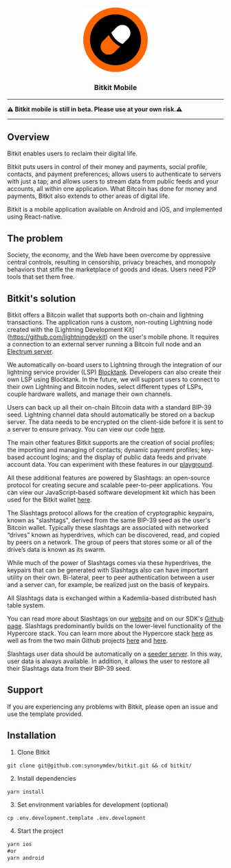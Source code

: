 <p align="center">
  <a href="https://github.com/synonymdev/bitkit" title="Bitkit">
    <img alt="bitkit" src="./src/assets/bitkit_logo_readme.png" width="150"></img>
  </a>
</p>

<h3 align="center">Bitkit Mobile</h3>

---

**⚠️ Bitkit mobile is still in beta. Please use at your own risk.⚠️**

---

## Overview

Bitkit enables users to reclaim their digital life.

Bitkit puts users in control of their money and payments, social profile, contacts, and payment preferences; allows users to authenticate to servers with just a tap; and allows users to stream data from public feeds and your accounts, all within one application. What Bitcoin has done for money and payments, Bitkit also extends to other areas of digital life. 

Bitkit is a mobile application available on Android and iOS, and implemented using React-native. 


## The problem

Society, the economy, and the Web have been overcome by oppressive central controls, resulting in censorship, privacy breaches, and monopoly behaviors that stifle the marketplace of goods and ideas. Users need P2P tools that set them free.   


## Bitkit's solution

Bitkit offers a Bitcoin wallet that supports both on-chain and lightning transactions. The application runs a custom, non-routing Lightning node created with the [Lightning Development Kit] (https://github.com/lightningdevkit) on the user's mobile phone. It requires a connection to an external server running a Bitcoin full node and an [Electrum server]( https://github.com/synonymdev/react-native-electrum-client).  

We automatically on-board users to Lightning through the integration of our lightning service provider (LSP) [Blocktank](https://github.com/synonymdev/blocktank-client). Developers can also create their own LSP using Blocktank. In the future, we will support users to connect to their own Lightning and Bitcoin nodes,  select different types of LSPs, couple hardware wallets, and manage their own channels.  

Users can back up all their on-chain Bitcoin data with a standard BIP-39 seed. Lightning channel data should automatically be stored on a backup server. The data needs to be encrypted on the client-side before it is sent to a server to ensure privacy. You can view our code [here](https://github.com/synonymdev/bitkit-backup-client). 

The main other features Bitkit supports are the creation of social profiles; the importing and managing of contacts; dynamic payment profiles; key-based account logins; and the display of public data feeds and private account data. You can experiment with these features in our [playground](https://synonym.to/products/slashtags#playground).  

All these additional features are powered by Slashtags: an open-source protocol for creating secure and scalable peer-to-peer applications. You can view our JavaScript-based software development kit which has been used for the Bitkit wallet [here](https://github.com/synonymdev/slashtags). 

The Slashtags protocol allows for the creation of cryptographic keypairs, known as "slashtags", derived from the same BIP-39 seed as the user's Bitcoin wallet. Typically these slashtags are associated with networked “drives” known as hyperdrives, which can be discovered, read, and copied by peers on a network. The group of peers that stores some or all of the drive’s data is known as its swarm. 

While much of the power of Slashtags comes via these hyperdrives, the keypairs that can be generated with Slashtags also can have important utility on their own. Bi-lateral, peer to peer authentication between a user and a server can, for example, be realized just on the basis of keypairs. 

All Slashtags data is exchanged within a Kademlia-based distributed hash table system.  

You can read more about Slashtags on our [website](https://synonym.to/products/slashtags) and on our SDK's [Github page](https://github.com/synonymdev/slashtags). Slashtags predominantly builds on the lower-level functionality of the Hypercore stack. You can learn more about the Hypercore stack [here](https://hypercore-protocol.org/) as well as from the two main Github projects [here](https://github.com/hypercore-protocol) and [here](https://github.com/hyperswarm). 

Slashtags user data should be automatically on a [seeder server](https://github.com/synonymdev/slashtag-seeding-server). In this way, user data is always available. In addition, it allows the user to restore all their Slashtags data from their BIP-39 seed. 


## Support
If you are experiencing any problems with Bitkit, please open an issue and use the template provided. 


## Installation

1. Clone Bitkit

```shell
git clone git@github.com:synonymdev/bitkit.git && cd bitkit/
```

2. Install dependencies

```shell
yarn install
```

3. Set environment variables for development (optional)

```shell
cp .env.development.template .env.development
```

4. Start the project

```shell
yarn ios
#or
yarn android
```
